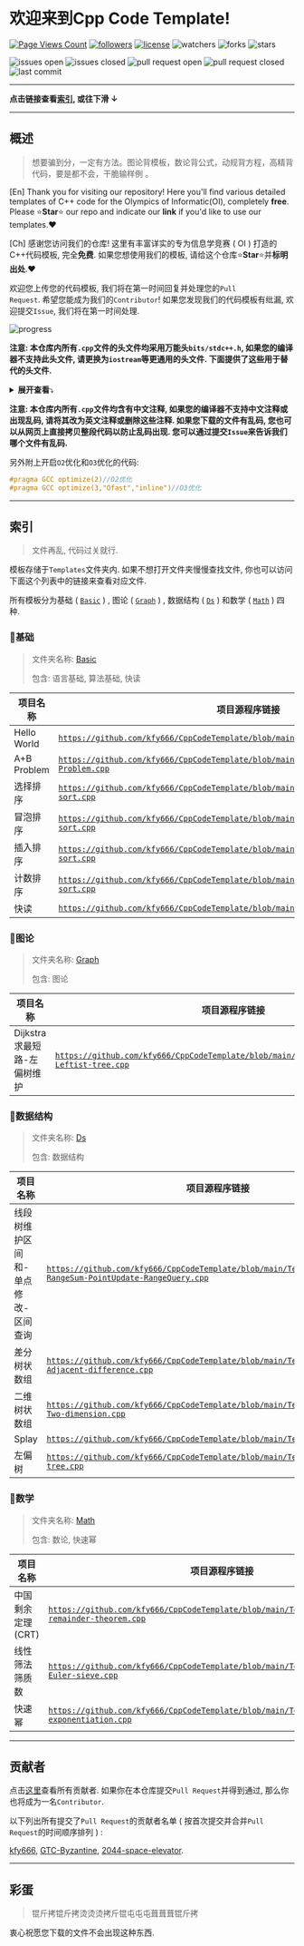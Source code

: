 # 欢迎来到Cpp Code Template!
<!--
[![awesome](https://camo.githubusercontent.com/abb97269de2982c379cbc128bba93ba724d8822bfbe082737772bd4feb59cb54/68747470733a2f2f63646e2e7261776769742e636f6d2f73696e647265736f726875732f617765736f6d652f643733303566333864323966656437386661383536353265336136336531353464643865383832392f6d656469612f62616467652e737667)](https://github.com/sindresorhus/awesome)
[![Github](https://img.shields.io/badge/GitHub-100000?style=for-the-badge&logo=github&logoColor=white)](https://github.com)
![Cpp](https://img.shields.io/badge/C%2B%2B-00599C?style=for-the-badge&logo=c%2B%2B&logoColor=white)
![Markdown](https://img.shields.io/badge/Markdown-000000?style=for-the-badge&logo=markdown&logoColor=white)
![Git](https://img.shields.io/badge/GIT-E44C30?style=for-the-badge&logo=git&logoColor=white)

![Pycharm](https://img.shields.io/badge/PyCharm-000000.svg?&style=for-the-badge&logo=PyCharm&logoColor=white)
![Github Actions](https://img.shields.io/badge/GitHub_Actions-2088FF?style=for-the-badge&logo=github-actions&logoColor=white)
![Visual Studio](https://img.shields.io/badge/Visual_Studio-5C2D91?style=for-the-badge&logo=visual%20studio&logoColor=white)
![Visual Studio Code](https://img.shields.io/badge/Visual_Studio_Code-0078D4?style=for-the-badge&logo=visual%20studio%20code&logoColor=white)
-->
[![Page Views Count](https://badges.toozhao.com/badges/01HDE13JSWPFN1ME6TGB42DV8T/green.svg)](https://badges.toozhao.com/stats/01HDE13JSWPFN1ME6TGB42DV8T "Get your own page views count badge on badges.toozhao.com")
[![followers](https://img.shields.io/github/followers/kfy666.svg?style=social&label=Follow&maxAge=2592000)](https://github.com/kfy666)
[![license](https://img.shields.io/github/license/kfy666/CppCodeTemplate.svg?color=slateblue)](https://github.com/kfy666/CppCodeTemplate)
![watchers](https://img.shields.io/github/watchers/kfy666/CppCodeTemplate.svg?style=social&label=Watch)
![forks](https://img.shields.io/github/forks/kfy666/CppCodeTemplate.svg?style=social)
![stars](https://img.shields.io/github/stars/kfy666/CppCodeTemplate.svg?style=social&label=Stars)

![issues open](https://img.shields.io/github/issues/kfy666/CppCodeTemplate.svg?color=lime)
![issues closed](https://img.shields.io/github/issues-closed/kfy666/CppCodeTemplate.svg?color=yellow)
![pull request open](https://img.shields.io/github/issues-pr/kfy666/CppCodeTemplate.svg?color=lime)
![pull request closed](https://img.shields.io/github/issues-pr-closed/kfy666/CppCodeTemplate.svg?color=yellow)
![last commit](https://img.shields.io/github/last-commit/kfy666/CppCodeTemplate.svg)

---

**点击链接查看<a href="#index">索引</a>, 或往下滑 ↓**

---

## 概述

> 想要骗到分，一定有方法。图论背模板，数论背公式，动规背方程，高精背代码，要是都不会，干脆输样例 。

[En] Thank you for visiting our repository! Here you'll find various detailed templates of C++ code for the Olympics of Informatic(OI), completely **free**. Please ⭐**Star**⭐ our repo and indicate our **link** if you'd like to use our templates.❤️

[Ch] 感谢您访问我们的仓库! 这里有丰富详实的专为信息学竞赛 ( OI ) 打造的C++代码模板, 完全**免费**. 如果您想使用我们的模板, 请给这个仓库⭐**Star**⭐并**标明出处**.❤️

欢迎您上传您的代码模板, 我们将在第一时间回复并处理您的<code>Pull Request</code>. 希望您能成为我们的<code>Contributor</code>!
如果您发现我们的代码模板有纰漏, 欢迎提交<code>Issue</code>, 我们将在第一时间处理.

![progress](https://img.shields.io/badge/更新进度-1%25_(15/1000+)-orange)

**注意: 本仓库内所有<code>.cpp</code>文件的头文件均采用万能头<code>bits/stdc++.h</code>, 如果您的编译器不支持此头文件, 请更换为<code>iostream</code>等更通用的头文件. 下面提供了这些用于替代的头文件.**

<details>
<summary> <b>展开查看</b>⤵️ </summary>
	
```cpp
#include<iostream>
#include<cstdio>
#include<fstream>
#include<algorithm>
#include<cmath>
#include<deque>
#include<vector>
#include<queue>
#include<string>
#include<cstring>
#include<map>
#include<stack>
#include<set>
#include<cstdlib>
#include<bitset>
```

</details>

**注意: 本仓库内所有<code>.cpp</code>文件均含有中文注释, 如果您的编译器不支持中文注释或出现乱码, 请将其改为英文注释或删除这些注释. 如果您下载的文件有乱码, 您也可以从网页上直接拷贝整段代码以防止乱码出现. 您可以通过提交<code>Issue</code>来告诉我们哪个文件有乱码.**

另外附上开启<code>O2</code>优化和<code>O3</code>优化的代码:
```cpp
#pragma GCC optimize(2)//O2优化
#pragma GCC optimize(3,"Ofast","inline")//O3优化
```

<a name="index"></a>

---

## 索引

> 文件再乱, 代码过关就行.

模板存储于<code>Templates</code>文件夹内. 如果不想打开文件夹慢慢查找文件, 你也可以访问下面这个列表中的链接来查看对应文件.

所有模板分为基础 ( <a href="#bsc"><code>Basic</code></a> ) , 图论 ( <a href="#grh"><code>Graph</code></a> ) , 数据结构 ( <a href="#ds"><code>Ds</code></a> ) 和数学 ( <a href="#mth"><code>Math</code></a> ) 四种.

<a name="bsc"></a>

### 📝基础

> 文件夹名称: <a href="https://github.com/kfy666/CppCodeTemplate/tree/main/Templates/Basic">Basic</a>
> 
> 包含: 语言基础, 算法基础, 快读

| 项目名称 | 项目源程序链接 |
|------|------|
|Hello World| <code>https://github.com/kfy666/CppCodeTemplate/blob/main/Templates/Basic/HelloWorld.cpp</code> |
|A+B Problem| <code>https://github.com/kfy666/CppCodeTemplate/blob/main/Templates/Basic/A%2BB-Problem.cpp</code> |
|选择排序| <code>https://github.com/kfy666/CppCodeTemplate/blob/main/Templates/Basic/Selection-sort.cpp</code> |
|冒泡排序| <code>https://github.com/kfy666/CppCodeTemplate/blob/main/Templates/Basic/Bubble-sort.cpp</code> |
|插入排序| <code>https://github.com/kfy666/CppCodeTemplate/blob/main/Templates/Basic/Insertion-sort.cpp</code> |
|计数排序| <code>https://github.com/kfy666/CppCodeTemplate/blob/main/Templates/Basic/Counting-sort.cpp</code> |
|快读| <code>https://github.com/kfy666/CppCodeTemplate/blob/main/Templates/Basic/Quick-read.cpp</code> |

<a name="grh"></a>

### 🧩图论

> 文件夹名称: <a href="https://github.com/kfy666/CppCodeTemplate/tree/main/Templates/Graph">Graph</a>
> 
> 包含: 图论

| 项目名称 | 项目源程序链接 |
|------|------|
|Dijkstra求最短路-左偏树维护| <code>https://github.com/kfy666/CppCodeTemplate/blob/main/Templates/Graph/Dijkstra-Leftist-tree.cpp</code> |

<a name="ds"></a>

### 🌳数据结构

> 文件夹名称: <a href="https://github.com/kfy666/CppCodeTemplate/tree/main/Templates/Ds">Ds</a>
> 
> 包含: 数据结构

| 项目名称 | 项目源程序链接 |
|------|------|
|线段树维护区间和-单点修改-区间查询 | <code>https://github.com/kfy666/CppCodeTemplate/blob/main/Templates/Ds/Seg-RangeSum-PointUpdate-RangeQuery.cpp</code> |
|差分树状数组| <code>https://github.com/kfy666/CppCodeTemplate/blob/main/Templates/Ds/Fenwick-Adjacent-difference.cpp</code> |
|二维树状数组| <code>https://github.com/kfy666/CppCodeTemplate/blob/main/Templates/Ds/Fenwick-Two-dimension.cpp</code> |
|Splay| <code>https://github.com/kfy666/CppCodeTemplate/blob/main/Templates/Ds/Splay.cpp</code> |
|左偏树| <code>https://github.com/kfy666/CppCodeTemplate/blob/main/Templates/Ds/Leftist-tree.cpp</code> |

<a name="mth"></a>

### 🎲数学

> 文件夹名称: <a href="https://github.com/kfy666/CppCodeTemplate/tree/main/Templates/Math">Math</a>
> 
> 包含: 数论, 快速幂

| 项目名称 | 项目源程序链接 |
|------|------|
|中国剩余定理(CRT)| <code>https://github.com/kfy666/CppCodeTemplate/blob/main/Templates/Math/Chinese-remainder-theorem.cpp</code> |
|线性筛法筛质数| <code>https://github.com/kfy666/CppCodeTemplate/blob/main/Templates/Math/Prime-Euler-sieve.cpp</code> |
|快速幂| <code>https://github.com/kfy666/CppCodeTemplate/blob/main/Templates/Math/Binary-exponentiation.cpp</code> |

---

## 贡献者

点击[这里](https://github.com/kfy666/CppCodeTemplate/graphs/contributors)查看所有贡献者. 如果你在本仓库提交<code>Pull Request</code>并得到通过, 那么你也将成为一名<code>Contributor</code>.

以下列出所有提交了<code>Pull Request</code>的贡献者名单 ( 按首次提交并合并<code>Pull Request</code>的时间顺序排列 ) :

[kfy666](https://github.com/kfy666), [GTC-Byzantine](https://github.com/GTC-Byzantine), [2044-space-elevator](https://github.com/2044-space-elevator).

---

## 彩蛋

> 锟斤拷锟斤拷烫烫烫拷斤锟屯屯屯葺葺葺锟斤拷
> 
衷心祝愿您下载的文件不会出现这种东西.
